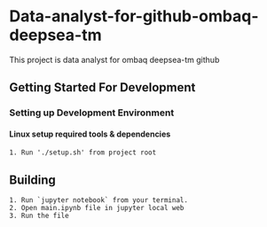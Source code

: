# Data-analyst-for-github-ombaq-deepsea-tm

This project is data analyst for ombaq deepsea-tm github

## Getting Started For Development
### Setting up Development Environment
#### Linux setup required tools & dependencies
	1. Run './setup.sh' from project root
## Building
	1. Run `jupyter notebook` from your terminal.
	2. Open main.ipynb file in jupyter local web
	3. Run the file
